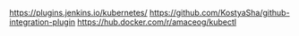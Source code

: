 https://plugins.jenkins.io/kubernetes/
https://github.com/KostyaSha/github-integration-plugin
https://hub.docker.com/r/amaceog/kubectl
